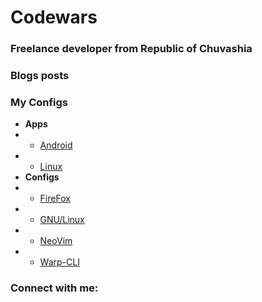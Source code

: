 # Codewars

### Freelance developer from Republic of Chuvashia

### **Blogs posts**

### **My Configs**

* **Apps**
*
  * [Android](https://github.com/Qroia/Qroia/blob/main/Apps/Android/apps.md)
*
  * [Linux](https://github.com/Qroia/Qroia/blob/main/Apps/Linux/apps.md)
* **Configs**
*
  * [FireFox](https://github.com/Qroia/Qroia/blob/main/configs/FireFox/extensions.md)
*
  * [GNU/Linux](https://github.com/Qroia/Qroia/tree/main/configs/gnu-linux/themes)
*
  * [NeoVim](https://github.com/Qroia/Qroia/blob/main/configs/nvim/nvim\_setup.md)
*
  * [Warp-CLI](https://github.com/Qroia/Qroia/blob/main/configs/warp-cli/warp\_settings.md)

### **Connect with me:**
